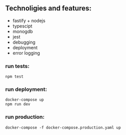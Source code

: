 
## Technoligies and features:
 - fastify + nodejs
 - typescipt
 - monogdb
 - jest
 - debugging
 - deployment
 - error logging



### run tests:
```
npm test
```

### run deployment:
```
docker-compose up
npm run dev
```

### run production: 
```
docker-compose -f docker-compose.production.yaml up
```
